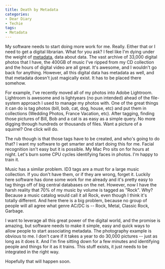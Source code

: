 ```yaml
---
title: Death by Metadata
categories:
- Dear Diary
- Techie
tags:
- Metadata
---
```


My software needs to start doing more work for me. Really. Either that or I need to get a digital librarian. What for you ask? I feel like I'm dying under the weight of [metadata](http://en.wikipedia.org/wiki/Metadata), data about data.
The vast archive of 33,000 digital photos that I have, the 400GB of music I've ripped from my CD collection and the hours of digital video are all great. It's awesome, and I wouldn't go back for anything. However, all this digital data has metadata as well, and that metadata doesn't just magically exist. It has to be placed there somehow.

For example, I've recently moved all of my photos into Adobe Lightroom. Lightroom is awesome and is lightyears (no pun intended) ahead of the file-system approach I used to manage my photos with. One of the great things it can do is tag photos (bill, bob, cat, dog, house, etc) and put them in collections (Wedding Photos, France Vacation, etc). After tagging, finding those pictures of Bill, Bob and a cat is as easy as a simple query. No more digging through hundreds or thousands of files. Want a picture of a squirrel? One click will do.

The rub though is that those tags have to be created, and who's going to do that? I want my software to get smarter and start doing this for me. Facial recognition isn't easy but it is possible. My Mac Pro sits on for hours at night. Let's burn some CPU cycles identifying faces in photos. I'm happy to train it.

Music has a similar problem. ID3 tags are a must for a large music collection. If you don't have them, or if they are wrong, forget it. Luckily here software has done some work for me already and it's pretty easy to tag things off of big central databases on the net. However, now I have the harsh reality that 70% of my music by volume is tagged as "Rock". Why? Because a music catalog would call it all Rock, even though I think it's totally different. And here there is a big problem, because no group of people will all agree what genre AC/DC is -- Rock, Metal, Classic Rock, Garbage.

I want to leverage all this great power of the digital world, and the promise is amazing, but software needs to make it simple, easy and quick ways to allow people to start associating metadata. The photography example is obvious to me. I don't care if it takes a year to do 30,000 pictures -- just as long as it does it. And I'm fine sitting down for a few minutes and identifying people and things for it as it trains. This stuff exists, it just needs to be integrated in the right way.

Hopefully that will happen soon.
